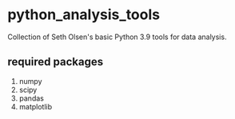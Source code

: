 # python_analysis_tools

Collection of Seth Olsen's basic Python 3.9 tools for data analysis.


## required packages

1. numpy
2. scipy
3. pandas
4. matplotlib